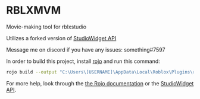 # RBLXMVM

Movie-making tool for rblxstudio

Utilizes a forked version of [StudioWidget API](https://github.com/TrippTrapp84/StudioWidgets)

Message me on discord if you have any issues: something#7597



In order to build this project, install [rojo](https://rojo.space) and run this command:
```bash
rojo build --output "C:\Users\[USERNAME]\AppData\Local\Roblox\Plugins\rblxmvm.rbxmx"
```

For more help, look through the [the Rojo documentation](https://rojo.space/docs) or the [StudioWidget API](https://github.com/TrippTrapp84/StudioWidgets).